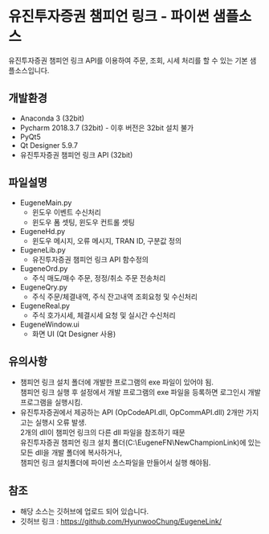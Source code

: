 # 유진투자증권 챔피언 링크 - 파이썬 샘플소스
유진투자증권 챔피언 링크 API를 이용하여 주문, 조회, 시세 처리를 할 수 있는 기본 샘플소스입니다.
## 개발환경
* Anaconda 3 (32bit)
* Pycharm 2018.3.7 (32bit) - 이후 버전은 32bit 설치 불가
* PyQt5
* Qt Designer 5.9.7
* 유진투자증권 챔피언 링크 API (32bit)

## 파일설명
* EugeneMain.py
  * 윈도우 이벤트 수신처리
  * 윈도우 폼 셋팅, 윈도우 컨트롤 셋팅
* EugeneHd.py
  * 윈도우 메시지, 오류 메시지, TRAN ID, 구분값 정의  
* EugeneLib.py
  * 유진투자증권 챔피언 링크 API 함수정의
* EugeneOrd.py
  * 주식 매도/매수 주문, 정정/취소 주문 전송처리
* EugeneQry.py
  * 주식 주문/체결내역, 주식 잔고내역 조회요청 및 수신처리
* EugeneReal.py
  * 주식 호가시세, 체결시세 요청 및 실시간 수신처리
* EugeneWindow.ui
  * 화면 UI (Qt Designer 사용)

## 유의사항
* 챔피언 링크 설치 폴더에 개발한 프로그램의 exe 파일이 있어야 됨.  
  챔피언 링크 실행 후 설정에서 개발 프로그램의 exe 파일을 등록하면 로그인시 개발 프로그램을 실행시킴.
* 유진투자증권에서 제공하는 API (OpCodeAPI.dll, OpCommAPI.dll) 2개만 가지고는 실행시 오류 발생.  
  2개의 dll이 챔피언 링크의 다른 dll 파일을 참조하기 때문  
  유진투자증권 챔피언 링크 설치 폴더(C:\EugeneFN\NewChampionLink)에 있는 모든 dll을 개발 폴더에 복사하거나,  
  챔피언 링크 설치폴더에 파이썬 소스파일을 만들어서 실행 해야됨.

  
## 참조
* 해당 소스는 깃허브에 업로드 되어 있습니다.
* 깃허브 링크 : <https://github.com/HyunwooChung/EugeneLink/>
